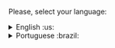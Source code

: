 Please, select your language:

 <details>
  <summary>English :us: </summary>
  
This repository serves as a collection of exercises undertaken during my internship at Winhub. The exercises are designed to enhance my learning and skill development in various aspects related to the internship.

  </details>

  

 <details>
  <summary>Portuguese :brazil: </summary>

Este repositório serve como uma coleção de exercícios realizados durante meu estágio na Winhub. Os exercícios têm como objetivo potencializar meu aprendizado e desenvolvimento de habilidades em diversos aspectos relacionados ao estágio.

  </details>


